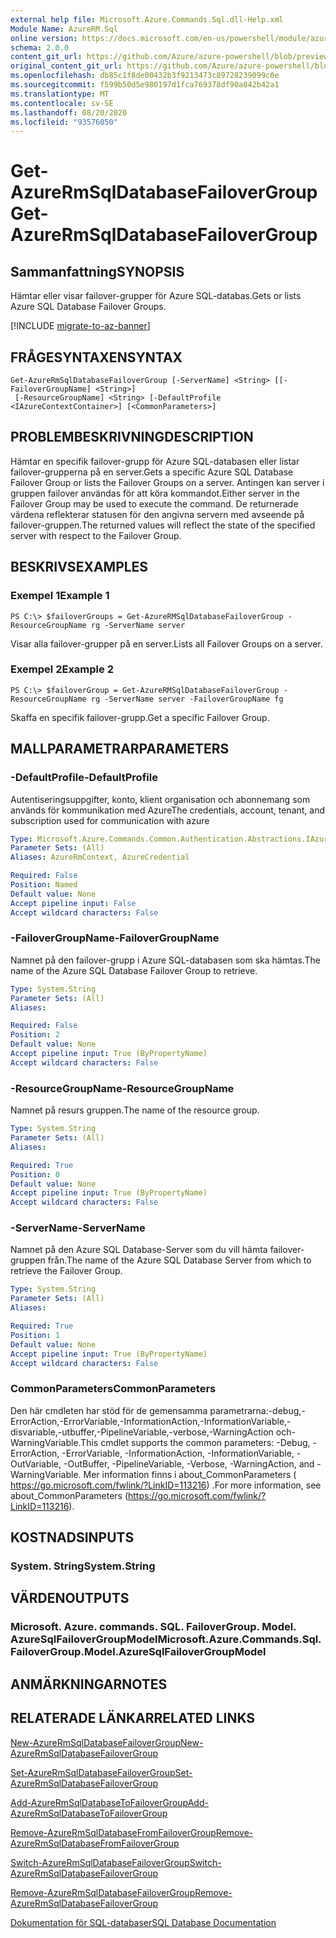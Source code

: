 ```yaml
---
external help file: Microsoft.Azure.Commands.Sql.dll-Help.xml
Module Name: AzureRM.Sql
online version: https://docs.microsoft.com/en-us/powershell/module/azurerm.sql/get-azurermsqldatabasefailovergroup
schema: 2.0.0
content_git_url: https://github.com/Azure/azure-powershell/blob/preview/src/ResourceManager/Sql/Commands.Sql/help/Get-AzureRmSqlDatabaseFailoverGroup.md
original_content_git_url: https://github.com/Azure/azure-powershell/blob/preview/src/ResourceManager/Sql/Commands.Sql/help/Get-AzureRmSqlDatabaseFailoverGroup.md
ms.openlocfilehash: db85c1f8de00432b3f9213473c89728239099c0e
ms.sourcegitcommit: f599b50d5e980197d1fca769378df90a842b42a1
ms.translationtype: MT
ms.contentlocale: sv-SE
ms.lasthandoff: 08/20/2020
ms.locfileid: "93576050"
---
```

# <span data-ttu-id="7546d-101">Get-AzureRmSqlDatabaseFailoverGroup</span><span class="sxs-lookup"><span data-stu-id="7546d-101">Get-AzureRmSqlDatabaseFailoverGroup</span></span>

## <span data-ttu-id="7546d-102">Sammanfattning</span><span class="sxs-lookup"><span data-stu-id="7546d-102">SYNOPSIS</span></span>
<span data-ttu-id="7546d-103">Hämtar eller visar failover-grupper för Azure SQL-databas.</span><span class="sxs-lookup"><span data-stu-id="7546d-103">Gets or lists Azure SQL Database Failover Groups.</span></span>

[!INCLUDE [migrate-to-az-banner](../../includes/migrate-to-az-banner.md)]

## <span data-ttu-id="7546d-104">FRÅGESYNTAXEN</span><span class="sxs-lookup"><span data-stu-id="7546d-104">SYNTAX</span></span>

```
Get-AzureRmSqlDatabaseFailoverGroup [-ServerName] <String> [[-FailoverGroupName] <String>]
 [-ResourceGroupName] <String> [-DefaultProfile <IAzureContextContainer>] [<CommonParameters>]
```

## <span data-ttu-id="7546d-105">PROBLEMBESKRIVNING</span><span class="sxs-lookup"><span data-stu-id="7546d-105">DESCRIPTION</span></span>
<span data-ttu-id="7546d-106">Hämtar en specifik failover-grupp för Azure SQL-databasen eller listar failover-grupperna på en server.</span><span class="sxs-lookup"><span data-stu-id="7546d-106">Gets a specific Azure SQL Database Failover Group or lists the Failover Groups on a server.</span></span>
<span data-ttu-id="7546d-107">Antingen kan server i gruppen failover användas för att köra kommandot.</span><span class="sxs-lookup"><span data-stu-id="7546d-107">Either server in the Failover Group may be used to execute the command.</span></span> <span data-ttu-id="7546d-108">De returnerade värdena reflekterar statusen för den angivna servern med avseende på failover-gruppen.</span><span class="sxs-lookup"><span data-stu-id="7546d-108">The returned values will reflect the state of the specified server with respect to the Failover Group.</span></span>

## <span data-ttu-id="7546d-109">BESKRIVS</span><span class="sxs-lookup"><span data-stu-id="7546d-109">EXAMPLES</span></span>

### <span data-ttu-id="7546d-110">Exempel 1</span><span class="sxs-lookup"><span data-stu-id="7546d-110">Example 1</span></span>
```
PS C:\> $failoverGroups = Get-AzureRMSqlDatabaseFailoverGroup -ResourceGroupName rg -ServerName server
```

<span data-ttu-id="7546d-111">Visar alla failover-grupper på en server.</span><span class="sxs-lookup"><span data-stu-id="7546d-111">Lists all Failover Groups on a server.</span></span>

### <span data-ttu-id="7546d-112">Exempel 2</span><span class="sxs-lookup"><span data-stu-id="7546d-112">Example 2</span></span>
```
PS C:\> $failoverGroup = Get-AzureRMSqlDatabaseFailoverGroup -ResourceGroupName rg -ServerName server -FailoverGroupName fg
```

<span data-ttu-id="7546d-113">Skaffa en specifik failover-grupp.</span><span class="sxs-lookup"><span data-stu-id="7546d-113">Get a specific Failover Group.</span></span>

## <span data-ttu-id="7546d-114">MALLPARAMETRAR</span><span class="sxs-lookup"><span data-stu-id="7546d-114">PARAMETERS</span></span>

### <span data-ttu-id="7546d-115">-DefaultProfile</span><span class="sxs-lookup"><span data-stu-id="7546d-115">-DefaultProfile</span></span>
<span data-ttu-id="7546d-116">Autentiseringsuppgifter, konto, klient organisation och abonnemang som används för kommunikation med Azure</span><span class="sxs-lookup"><span data-stu-id="7546d-116">The credentials, account, tenant, and subscription used for communication with azure</span></span>

```yaml
Type: Microsoft.Azure.Commands.Common.Authentication.Abstractions.IAzureContextContainer
Parameter Sets: (All)
Aliases: AzureRmContext, AzureCredential

Required: False
Position: Named
Default value: None
Accept pipeline input: False
Accept wildcard characters: False
```

### <span data-ttu-id="7546d-117">-FailoverGroupName</span><span class="sxs-lookup"><span data-stu-id="7546d-117">-FailoverGroupName</span></span>
<span data-ttu-id="7546d-118">Namnet på den failover-grupp i Azure SQL-databasen som ska hämtas.</span><span class="sxs-lookup"><span data-stu-id="7546d-118">The name of the Azure SQL Database Failover Group to retrieve.</span></span>

```yaml
Type: System.String
Parameter Sets: (All)
Aliases:

Required: False
Position: 2
Default value: None
Accept pipeline input: True (ByPropertyName)
Accept wildcard characters: False
```

### <span data-ttu-id="7546d-119">-ResourceGroupName</span><span class="sxs-lookup"><span data-stu-id="7546d-119">-ResourceGroupName</span></span>
<span data-ttu-id="7546d-120">Namnet på resurs gruppen.</span><span class="sxs-lookup"><span data-stu-id="7546d-120">The name of the resource group.</span></span>

```yaml
Type: System.String
Parameter Sets: (All)
Aliases:

Required: True
Position: 0
Default value: None
Accept pipeline input: True (ByPropertyName)
Accept wildcard characters: False
```

### <span data-ttu-id="7546d-121">-ServerName</span><span class="sxs-lookup"><span data-stu-id="7546d-121">-ServerName</span></span>
<span data-ttu-id="7546d-122">Namnet på den Azure SQL Database-Server som du vill hämta failover-gruppen från.</span><span class="sxs-lookup"><span data-stu-id="7546d-122">The name of the Azure SQL Database Server from which to retrieve the Failover Group.</span></span>

```yaml
Type: System.String
Parameter Sets: (All)
Aliases:

Required: True
Position: 1
Default value: None
Accept pipeline input: True (ByPropertyName)
Accept wildcard characters: False
```

### <span data-ttu-id="7546d-123">CommonParameters</span><span class="sxs-lookup"><span data-stu-id="7546d-123">CommonParameters</span></span>
<span data-ttu-id="7546d-124">Den här cmdleten har stöd för de gemensamma parametrarna:-debug,-ErrorAction,-ErrorVariable,-InformationAction,-InformationVariable,-disvariable,-utbuffer,-PipelineVariable,-verbose,-WarningAction och-WarningVariable.</span><span class="sxs-lookup"><span data-stu-id="7546d-124">This cmdlet supports the common parameters: -Debug, -ErrorAction, -ErrorVariable, -InformationAction, -InformationVariable, -OutVariable, -OutBuffer, -PipelineVariable, -Verbose, -WarningAction, and -WarningVariable.</span></span> <span data-ttu-id="7546d-125">Mer information finns i about_CommonParameters ( https://go.microsoft.com/fwlink/?LinkID=113216) .</span><span class="sxs-lookup"><span data-stu-id="7546d-125">For more information, see about_CommonParameters (https://go.microsoft.com/fwlink/?LinkID=113216).</span></span>

## <span data-ttu-id="7546d-126">KOSTNADS</span><span class="sxs-lookup"><span data-stu-id="7546d-126">INPUTS</span></span>

### <span data-ttu-id="7546d-127">System. String</span><span class="sxs-lookup"><span data-stu-id="7546d-127">System.String</span></span>

## <span data-ttu-id="7546d-128">VÄRDEN</span><span class="sxs-lookup"><span data-stu-id="7546d-128">OUTPUTS</span></span>

### <span data-ttu-id="7546d-129">Microsoft. Azure. commands. SQL. FailoverGroup. Model. AzureSqlFailoverGroupModel</span><span class="sxs-lookup"><span data-stu-id="7546d-129">Microsoft.Azure.Commands.Sql.FailoverGroup.Model.AzureSqlFailoverGroupModel</span></span>

## <span data-ttu-id="7546d-130">ANMÄRKNINGAR</span><span class="sxs-lookup"><span data-stu-id="7546d-130">NOTES</span></span>

## <span data-ttu-id="7546d-131">RELATERADE LÄNKAR</span><span class="sxs-lookup"><span data-stu-id="7546d-131">RELATED LINKS</span></span>

[<span data-ttu-id="7546d-132">New-AzureRmSqlDatabaseFailoverGroup</span><span class="sxs-lookup"><span data-stu-id="7546d-132">New-AzureRmSqlDatabaseFailoverGroup</span></span>](./New-AzureRmSqlDatabaseFailoverGroup.md)

[<span data-ttu-id="7546d-133">Set-AzureRmSqlDatabaseFailoverGroup</span><span class="sxs-lookup"><span data-stu-id="7546d-133">Set-AzureRmSqlDatabaseFailoverGroup</span></span>](./Set-AzureRmSqlDatabaseFailoverGroup.md)

[<span data-ttu-id="7546d-134">Add-AzureRmSqlDatabaseToFailoverGroup</span><span class="sxs-lookup"><span data-stu-id="7546d-134">Add-AzureRmSqlDatabaseToFailoverGroup</span></span>](./Add-AzureRmSqlDatabaseToFailoverGroup.md)

[<span data-ttu-id="7546d-135">Remove-AzureRmSqlDatabaseFromFailoverGroup</span><span class="sxs-lookup"><span data-stu-id="7546d-135">Remove-AzureRmSqlDatabaseFromFailoverGroup</span></span>](./Remove-AzureRmSqlDatabaseFromFailoverGroup.md)

[<span data-ttu-id="7546d-136">Switch-AzureRmSqlDatabaseFailoverGroup</span><span class="sxs-lookup"><span data-stu-id="7546d-136">Switch-AzureRmSqlDatabaseFailoverGroup</span></span>](./Switch-AzureRmSqlDatabaseFailoverGroup.md)

[<span data-ttu-id="7546d-137">Remove-AzureRmSqlDatabaseFailoverGroup</span><span class="sxs-lookup"><span data-stu-id="7546d-137">Remove-AzureRmSqlDatabaseFailoverGroup</span></span>](./Remove-AzureRmSqlDatabaseFailoverGroup.md)

[<span data-ttu-id="7546d-138">Dokumentation för SQL-databaser</span><span class="sxs-lookup"><span data-stu-id="7546d-138">SQL Database Documentation</span></span>](https://docs.microsoft.com/azure/sql-database/)
